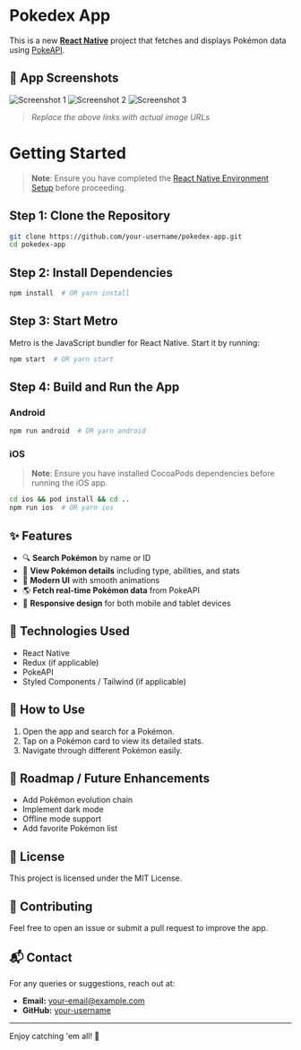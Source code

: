 # Pokedex App

This is a new [**React Native**](https://reactnative.dev) project that fetches and displays Pokémon data using [PokeAPI](https://pokeapi.co).

## 📸 App Screenshots

![Screenshot 1](link-to-screenshot-1)
![Screenshot 2](link-to-screenshot-2)
![Screenshot 3](link-to-screenshot-3)

> *Replace the above links with actual image URLs*

# Getting Started

> **Note**: Ensure you have completed the [React Native Environment Setup](https://reactnative.dev/docs/environment-setup) before proceeding.

## Step 1: Clone the Repository
```sh
git clone https://github.com/your-username/pokedex-app.git
cd pokedex-app
```

## Step 2: Install Dependencies
```sh
npm install  # OR yarn install
```

## Step 3: Start Metro
Metro is the JavaScript bundler for React Native. Start it by running:
```sh
npm start  # OR yarn start
```

## Step 4: Build and Run the App

### Android
```sh
npm run android  # OR yarn android
```

### iOS
> **Note**: Ensure you have installed CocoaPods dependencies before running the iOS app.
```sh
cd ios && pod install && cd ..
npm run ios  # OR yarn ios
```

## ✨ Features
- 🔍 **Search Pokémon** by name or ID
- 📜 **View Pokémon details** including type, abilities, and stats
- 🎨 **Modern UI** with smooth animations
- 🌎 **Fetch real-time Pokémon data** from PokeAPI
- 📱 **Responsive design** for both mobile and tablet devices

## 🔧 Technologies Used
- React Native
- Redux (if applicable)
- PokeAPI
- Styled Components / Tailwind (if applicable)

## 🚀 How to Use
1. Open the app and search for a Pokémon.
2. Tap on a Pokémon card to view its detailed stats.
3. Navigate through different Pokémon easily.

## 📌 Roadmap / Future Enhancements
- Add Pokémon evolution chain
- Implement dark mode
- Offline mode support
- Add favorite Pokémon list

## 📝 License
This project is licensed under the MIT License.

## 🤝 Contributing
Feel free to open an issue or submit a pull request to improve the app.

## 📬 Contact
For any queries or suggestions, reach out at:
- **Email:** your-email@example.com
- **GitHub:** [your-username](https://github.com/your-username)

---
Enjoy catching 'em all! 🎉

